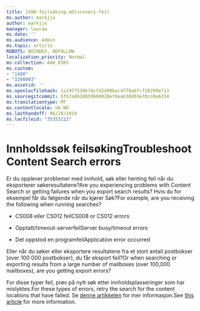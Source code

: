 ```yaml
---
title: 1490-feilsøking-eDiscovery-feil
ms.author: markjjo
author: markjjo
manager: lauraw
ms.date: ''
ms.audience: Admin
ms.topic: article
ROBOTS: NOINDEX, NOFOLLOW
localization_priority: Normal
ms.collection: Adm_O365
ms.custom:
- "1490"
- "3200003"
ms.assetid: ''
ms.openlocfilehash: 1a1977539b7dcfd2d99bac4779a6fcf28299e713
ms.sourcegitcommit: 5fb7a4b28859690020efdea630d03e70cc0e6334
ms.translationtype: MT
ms.contentlocale: nb-NO
ms.lasthandoff: 06/28/2019
ms.locfileid: "35353222"
---
```

# <a name="troubleshoot-content-search-errors"></a><span data-ttu-id="c33fa-102">Innholdssøk feilsøking</span><span class="sxs-lookup"><span data-stu-id="c33fa-102">Troubleshoot Content Search errors</span></span>

<span data-ttu-id="c33fa-103">Er du opplever problemer med innhold, søk eller henting feil når du eksporterer søkeresultatene?</span><span class="sxs-lookup"><span data-stu-id="c33fa-103">Are you experiencing problems with Content Search or getting failures when you export search results?</span></span>
<span data-ttu-id="c33fa-104">Hvis du for eksempel får du følgende når du kjører Søk?</span><span class="sxs-lookup"><span data-stu-id="c33fa-104">For example, are you receiving the following when running searches?</span></span>

- <span data-ttu-id="c33fa-105">CS008 eller CS012 feil</span><span class="sxs-lookup"><span data-stu-id="c33fa-105">CS008 or CS012 errors</span></span>

- <span data-ttu-id="c33fa-106">Opptatt/timeout-serverfeil</span><span class="sxs-lookup"><span data-stu-id="c33fa-106">Server busy/timeout errors</span></span>

- <span data-ttu-id="c33fa-107">Det oppstod en programfeil</span><span class="sxs-lookup"><span data-stu-id="c33fa-107">Application error occurred</span></span>

<span data-ttu-id="c33fa-108">Eller når du søker eller eksportere resultatene fra et stort antall postbokser (over 100 000 postbokser), du får eksport feil?</span><span class="sxs-lookup"><span data-stu-id="c33fa-108">Or when searching or exporting results from a large number of mailboxes (over 100,000 mailboxes), are you getting export errors?</span></span>

<span data-ttu-id="c33fa-109">For disse typer feil, prøv på nytt søk etter innholdsplasseringer som har mislyktes.</span><span class="sxs-lookup"><span data-stu-id="c33fa-109">For these types of errors, retry the search for the content locations that have failed.</span></span> <span data-ttu-id="c33fa-110">Se [denne artikkelen](https://docs.microsoft.com/office365/securitycompliance/retry-failed-content-search) for mer informasjon.</span><span class="sxs-lookup"><span data-stu-id="c33fa-110">See  [this article](https://docs.microsoft.com/office365/securitycompliance/retry-failed-content-search) for more information.</span></span>
